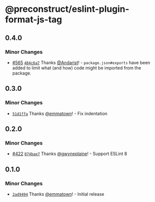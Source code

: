 # @preconstruct/eslint-plugin-format-js-tag

## 0.4.0

### Minor Changes

- [#565](https://github.com/preconstruct/preconstruct/pull/565) [`484c6a7`](https://github.com/preconstruct/preconstruct/commit/484c6a7306236d741a89f7ca6ddef7ff60799f7e) Thanks [@Andarist](https://github.com/Andarist)! - `package.json#exports` have been added to limit what (and how) code might be imported from the package.

## 0.3.0

### Minor Changes

- [`51d1ffa`](https://github.com/preconstruct/preconstruct/commit/51d1ffa9caf4153378491535e06f3008b4d8b3b5) Thanks [@emmatown](https://github.com/emmatown)! - Fix indentation

## 0.2.0

### Minor Changes

- [#422](https://github.com/preconstruct/preconstruct/pull/422) [`074bae7`](https://github.com/preconstruct/preconstruct/commit/074bae70a79c5253c798c8b01129b9561580c5ac) Thanks [@gwyneplaine](https://github.com/gwyneplaine)! - Support ESLint 8

## 0.1.0

### Minor Changes

- [`2ad9494`](https://github.com/preconstruct/preconstruct/commit/2ad9494882822a5ef6c4aae5b47dc331fd2ac24c) Thanks [@emmatown](https://github.com/emmatown)! - Initial release
